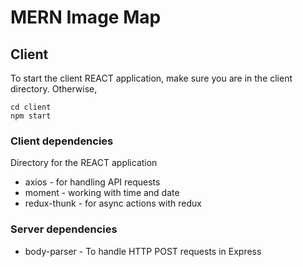 # MERN Image Map

## Client
To start the client REACT application, make sure you are in the client directory. Otherwise,
```
cd client
npm start
```

### Client dependencies
Directory for the REACT application
- axios - for handling API requests
- moment - working with time and date
- redux-thunk - for async actions with redux

### Server dependencies
- body-parser - To handle HTTP POST requests in Express
